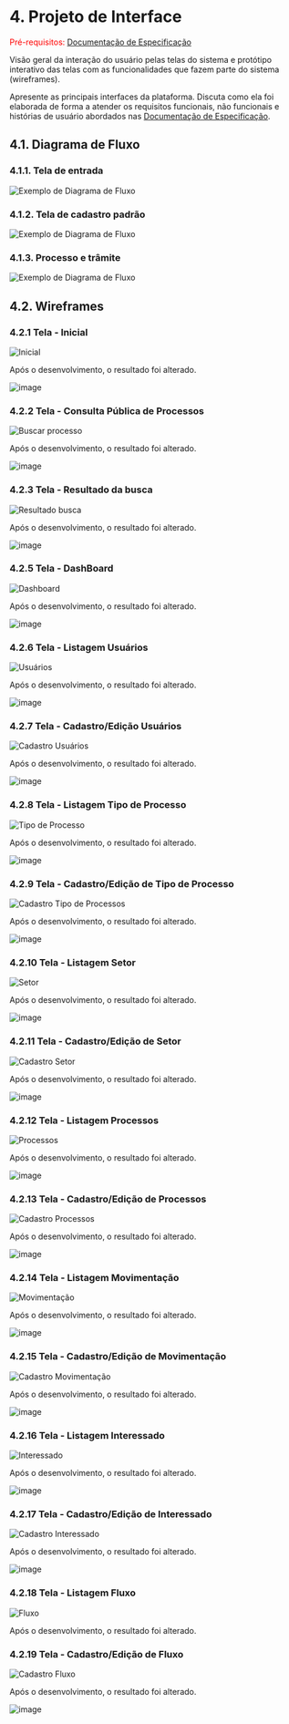 # 4. Projeto de Interface

<span style="color:red">Pré-requisitos: <a href="2-Especificação do Projeto.md"> Documentação de Especificação</a></span>

Visão geral da interação do usuário pelas telas do sistema e protótipo interativo das telas com as funcionalidades que fazem parte do sistema (wireframes).

 Apresente as principais interfaces da plataforma. Discuta como ela foi elaborada de forma a atender os requisitos funcionais, não funcionais e histórias de usuário abordados nas <a href="2-Especificação do Projeto.md"> Documentação de Especificação</a>.

## 4.1. Diagrama de Fluxo

### 4.1.1. Tela de entrada
![Exemplo de Diagrama de Fluxo](arquivos/Diagrama_Fluxo/Entrada.png)

### 4.1.2. Tela de cadastro padrão
![Exemplo de Diagrama de Fluxo](arquivos/Diagrama_Fluxo/Cadastro_Padrao.png)

### 4.1.3. Processo e trâmite
![Exemplo de Diagrama de Fluxo](arquivos/Diagrama_Fluxo/Processo_E_Tramite.png)

## 4.2. Wireframes

### 4.2.1 Tela - Inicial

![Inicial](img/inicial.png)

Após o desenvolvimento, o resultado foi alterado.

![image](https://github.com/ICEI-PUC-Minas-PMV-ADS/pmv-ads-2023-2-e2-proj-int-t3-pmv-ads-2023-2-e2-proj-web-t3-g1-cadastroDeProcessos/assets/88147811/92e63d23-3ace-4f45-b280-f0ba494a73d1)


### 4.2.2 Tela - Consulta Pública de Processos

![Buscar processo](img/consulta.png)

Após o desenvolvimento, o resultado foi alterado.

![image](https://github.com/ICEI-PUC-Minas-PMV-ADS/pmv-ads-2023-2-e2-proj-int-t3-pmv-ads-2023-2-e2-proj-web-t3-g1-cadastroDeProcessos/assets/88147811/36559545-4884-46fc-8160-d6d80bbf53be)


### 4.2.3 Tela - Resultado da busca

![Resultado busca](img/resultado.png)

Após o desenvolvimento, o resultado foi alterado.

![image](https://github.com/ICEI-PUC-Minas-PMV-ADS/pmv-ads-2023-2-e2-proj-int-t3-pmv-ads-2023-2-e2-proj-web-t3-g1-cadastroDeProcessos/assets/88147811/6676d1e5-657f-4a95-8889-c4dcabbabdd1)


### 4.2.5 Tela - DashBoard

![Dashboard](img/dash.png)

Após o desenvolvimento, o resultado foi alterado.

![image](https://github.com/ICEI-PUC-Minas-PMV-ADS/pmv-ads-2023-2-e2-proj-int-t3-pmv-ads-2023-2-e2-proj-web-t3-g1-cadastroDeProcessos/assets/88147811/1473685c-18ab-449e-a54f-63cf81bee3fb)


### 4.2.6 Tela - Listagem Usuários

![Usuários](img/usuarios.png)

Após o desenvolvimento, o resultado foi alterado.

![image](https://github.com/ICEI-PUC-Minas-PMV-ADS/pmv-ads-2023-2-e2-proj-int-t3-pmv-ads-2023-2-e2-proj-web-t3-g1-cadastroDeProcessos/assets/88147811/d10552da-e9a2-4a91-8c48-737931a110f3)


### 4.2.7 Tela - Cadastro/Edição Usuários

![Cadastro Usuários](img/cadUsuario.png)

Após o desenvolvimento, o resultado foi alterado.

![image](https://github.com/ICEI-PUC-Minas-PMV-ADS/pmv-ads-2023-2-e2-proj-int-t3-pmv-ads-2023-2-e2-proj-web-t3-g1-cadastroDeProcessos/assets/88147811/1d4e811b-2abb-4ded-bf59-c0d4bbe5f286)


### 4.2.8 Tela - Listagem Tipo de Processo

![Tipo de Processo](img/tipo.png)

Após o desenvolvimento, o resultado foi alterado.

![image](https://github.com/ICEI-PUC-Minas-PMV-ADS/pmv-ads-2023-2-e2-proj-int-t3-pmv-ads-2023-2-e2-proj-web-t3-g1-cadastroDeProcessos/assets/88147811/e85f3baf-3232-4aca-8a71-02cb71331c2e)


### 4.2.9 Tela - Cadastro/Edição de Tipo de Processo

![Cadastro Tipo de Processos](img/cadTipo.png)

Após o desenvolvimento, o resultado foi alterado.

![image](https://github.com/ICEI-PUC-Minas-PMV-ADS/pmv-ads-2023-2-e2-proj-int-t3-pmv-ads-2023-2-e2-proj-web-t3-g1-cadastroDeProcessos/assets/88147811/cd1dc2a7-cd8f-4cdf-a676-4807936977a2)


### 4.2.10 Tela - Listagem Setor

![Setor](img/setor.png)

Após o desenvolvimento, o resultado foi alterado.

![image](https://github.com/ICEI-PUC-Minas-PMV-ADS/pmv-ads-2023-2-e2-proj-int-t3-pmv-ads-2023-2-e2-proj-web-t3-g1-cadastroDeProcessos/assets/88147811/921066a4-fa17-4078-8e2e-bc2ee9d8865d)


### 4.2.11 Tela - Cadastro/Edição de Setor

![Cadastro Setor](img/cadSetor.png)

Após o desenvolvimento, o resultado foi alterado.

![image](https://github.com/ICEI-PUC-Minas-PMV-ADS/pmv-ads-2023-2-e2-proj-int-t3-pmv-ads-2023-2-e2-proj-web-t3-g1-cadastroDeProcessos/assets/88147811/1be2d199-76af-432f-848d-e8ad32448f5b)

### 4.2.12 Tela - Listagem Processos

![Processos](img/processos.png)

Após o desenvolvimento, o resultado foi alterado.

![image](https://github.com/ICEI-PUC-Minas-PMV-ADS/pmv-ads-2023-2-e2-proj-int-t3-pmv-ads-2023-2-e2-proj-web-t3-g1-cadastroDeProcessos/assets/88147811/3b33f594-1629-49c0-b59a-4253bf57e98b)



### 4.2.13 Tela - Cadastro/Edição de Processos

![Cadastro Processos](img/cadProcesso.png)

Após o desenvolvimento, o resultado foi alterado.

![image](https://github.com/ICEI-PUC-Minas-PMV-ADS/pmv-ads-2023-2-e2-proj-int-t3-pmv-ads-2023-2-e2-proj-web-t3-g1-cadastroDeProcessos/assets/88147811/dd94cb32-f316-4f60-857b-0bd4bf929246)


### 4.2.14 Tela - Listagem Movimentação

![Movimentação](img/movimentacao.png)

Após o desenvolvimento, o resultado foi alterado.

![image](https://github.com/ICEI-PUC-Minas-PMV-ADS/pmv-ads-2023-2-e2-proj-int-t3-pmv-ads-2023-2-e2-proj-web-t3-g1-cadastroDeProcessos/assets/88147811/0248a6bb-9612-47cc-a12b-4198a1dcae68)


### 4.2.15 Tela - Cadastro/Edição de Movimentação

![Cadastro Movimentação](img/cadMovimentacao.png)

Após o desenvolvimento, o resultado foi alterado.

![image](https://github.com/ICEI-PUC-Minas-PMV-ADS/pmv-ads-2023-2-e2-proj-int-t3-pmv-ads-2023-2-e2-proj-web-t3-g1-cadastroDeProcessos/assets/88147811/a71e8a4d-fb1f-4a66-ac31-96a3a72c8c1e)


### 4.2.16 Tela - Listagem Interessado

![Interessado](img/interessado.png)

Após o desenvolvimento, o resultado foi alterado.

![image](https://github.com/ICEI-PUC-Minas-PMV-ADS/pmv-ads-2023-2-e2-proj-int-t3-pmv-ads-2023-2-e2-proj-web-t3-g1-cadastroDeProcessos/assets/88147811/8b990569-6a2f-4266-8041-67f9ee038095)


### 4.2.17 Tela - Cadastro/Edição de Interessado

![Cadastro Interessado](img/cadInteressado.png)

Após o desenvolvimento, o resultado foi alterado.

![image](https://github.com/ICEI-PUC-Minas-PMV-ADS/pmv-ads-2023-2-e2-proj-int-t3-pmv-ads-2023-2-e2-proj-web-t3-g1-cadastroDeProcessos/assets/88147811/9e9e08b0-394f-48b6-9102-5f304d9f564c)


### 4.2.18 Tela - Listagem Fluxo

![Fluxo](img/fluxo.png)

Após o desenvolvimento, o resultado foi alterado.


### 4.2.19 Tela - Cadastro/Edição de Fluxo

![Cadastro Fluxo](img/cadFluxo.png)

Após o desenvolvimento, o resultado foi alterado.

![image](https://github.com/ICEI-PUC-Minas-PMV-ADS/pmv-ads-2023-2-e2-proj-int-t3-pmv-ads-2023-2-e2-proj-web-t3-g1-cadastroDeProcessos/assets/88147811/f722bf47-8bc5-4083-976f-766b95a9d6ee)
